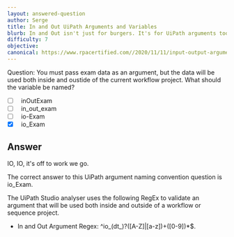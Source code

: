 ```yaml
---
layout: answered-question
author: Serge
title: In and Out UiPath Arguments and Variables
blurb: In and Out isn't just for burgers. It's for UiPath arguments too. Do you know how to name in and out arguments without upsetting the UiPath Studio Analyzer?
difficulty: 7
objective: 
canonical: https://www.rpacertified.com//2020/11/11/input-output-argument-names.html
---
```


Question: You must pass exam data as an argument, but the data will be used both inside and oustide of the current workflow project. What should the variable be named? 

- [ ] &nbsp;  inOutExam
- [ ] &nbsp;  in_out_exam
- [ ] &nbsp;  io-Exam
- [x] &nbsp;  io_Exam

## Answer

IO, IO, it's off to work we go.

The correct answer to this UiPath argument naming convention question is io_Exam.

The UiPath Studio analyser uses the following RegEx to validate an argument that will be used both inside and outside of a workflow or sequence project.

- In and Out Argument Regex: ^io_(dt_)?([A-Z]|[a-z])+([0-9])*$.

